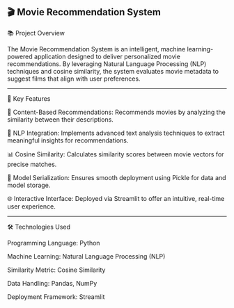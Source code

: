 🎬 Movie Recommendation System
----------------------------

📚 Project Overview

The Movie Recommendation System is an intelligent, machine learning-powered application designed to deliver personalized movie recommendations. By leveraging Natural Language Processing (NLP) techniques and cosine similarity, the system evaluates movie metadata to suggest films that align with user preferences.

------------------------------------------------------------------------------------------------------------------------------------------------------------------------------------------

🚀 Key Features

🎥 Content-Based Recommendations: Recommends movies by analyzing the similarity between their descriptions.

🧠 NLP Integration: Implements advanced text analysis techniques to extract meaningful insights for recommendations.

📊 Cosine Similarity: Calculates similarity scores between movie vectors for precise matches.

💾 Model Serialization: Ensures smooth deployment using Pickle for data and model storage.

🌐 Interactive Interface: Deployed via Streamlit to offer an intuitive, real-time user experience.


-----------------------------------------------------------------------------------------------------------------------------------------------------------------------------------------------

🛠️ Technologies Used

Programming Language: Python

Machine Learning: Natural Language Processing (NLP)

Similarity Metric: Cosine Similarity

Data Handling: Pandas, NumPy

Deployment Framework: Streamlit
